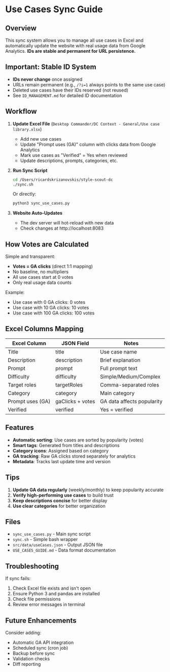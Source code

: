 # Use Cases Sync Guide

## Overview
This sync system allows you to manage all use cases in Excel and automatically update the website with real usage data from Google Analytics. **IDs are stable and permanent for URL persistence.**

## Important: Stable ID System
- **IDs never change** once assigned
- URLs remain permanent (e.g., `/?i=1` always points to the same use case)
- Deleted use cases have their IDs reserved (not reused)
- See `ID_MANAGEMENT.md` for detailed ID documentation

## Workflow

1. **Update Excel File** (`Desktop Commander/DC Context - General/Use case library.xlsx`)
   - Add new use cases
   - Update "Prompt uses (GA)" column with clicks data from Google Analytics
   - Mark use cases as "Verified" = Yes when reviewed
   - Update descriptions, prompts, categories, etc.

2. **Run Sync Script**
   ```bash
   cd /Users/ricardskrizanovskis/style-scout-dc
   ./sync.sh
   ```
   Or directly:
   ```bash
   python3 sync_use_cases.py
   ```

3. **Website Auto-Updates**
   - The dev server will hot-reload with new data
   - Check changes at http://localhost:8083

## How Votes are Calculated

Simple and transparent:
- **Votes = GA clicks** (direct 1:1 mapping)
- No baseline, no multipliers
- All use cases start at 0 votes
- Only real usage data counts

Example:
- Use case with 0 GA clicks: 0 votes
- Use case with 10 GA clicks: 10 votes
- Use case with 100 GA clicks: 100 votes

## Excel Columns Mapping

| Excel Column | JSON Field | Notes |
|-------------|------------|-------|
| Title | title | Use case name |
| Description | description | Brief explanation |
| Prompt | prompt | Full prompt text |
| Difficulty | difficulty | Simple/Medium/Complex |
| Target roles | targetRoles | Comma-separated roles |
| Category | category | Main category |
| Prompt uses (GA) | gaClicks + votes | GA data affects popularity |
| Verified | verified | Yes = verified |

## Features

- **Automatic sorting**: Use cases are sorted by popularity (votes)
- **Smart tags**: Generated from titles and descriptions
- **Category icons**: Assigned based on category
- **GA tracking**: Raw GA clicks stored separately for analytics
- **Metadata**: Tracks last update time and version

## Tips

1. **Update GA data regularly** (weekly/monthly) to keep popularity accurate
2. **Verify high-performing use cases** to build trust
3. **Keep descriptions concise** for better display
4. **Use clear categories** for better organization

## Files

- `sync_use_cases.py` - Main sync script
- `sync.sh` - Simple bash wrapper
- `src/data/useCases.json` - Output JSON file
- `USE_CASES_GUIDE.md` - Data format documentation

## Troubleshooting

If sync fails:
1. Check Excel file exists and isn't open
2. Ensure Python 3 and pandas are installed
3. Check file permissions
4. Review error messages in terminal

## Future Enhancements

Consider adding:
- Automatic GA API integration
- Scheduled sync (cron job)
- Backup before sync
- Validation checks
- Diff reporting
